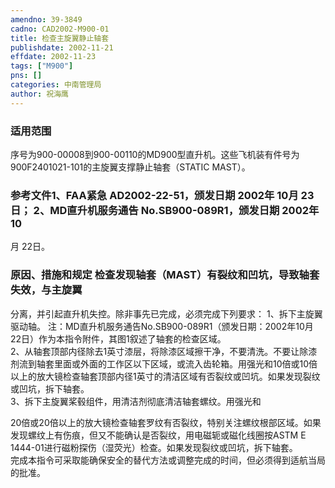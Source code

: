 ```yaml
---
amendno: 39-3849  
cadno: CAD2002-M900-01  
title: 检查主旋翼静止轴套  
publishdate: 2002-11-21  
effdate: 2002-11-23  
tags: ["M900"]  
pns: []  
categories: 中南管理局  
author: 祝海鹰  
---
```

  
### 适用范围  
序号为900-00008到900-00110的MD900型直升机。这些飞机装有件号为900F2401021-101的主旋翼支撑静止轴套（STATIC MAST）。  
  
<!--more-->  
### 参考文件1、FAA紧急 AD2002-22-51，颁发日期 2002年 10月 23日； 2、MD直升机服务通告 No.SB900-089R1，颁发日期 2002年 10  
月 22日。  
  
### 原因、措施和规定     检查发现轴套（MAST）有裂纹和凹坑，导致轴套失效，与主旋翼  
分离，并引起直升机失控。除非事先已完成，必须完成下列要求： 1、拆下主旋翼驱动轴。     注：MD直升机服务通告No.SB900-089R1（颁发日期：2002年10月  
22日）作为本指令附件，其图1叙述了轴套的检查区域。  
    2、从轴套顶部内径除去1英寸漆层，将除漆区域擦干净，不要清洗。不要让除漆剂流到轴套里面或外面的工作区以下区域，或流入齿轮箱。用强光和10倍或10倍以上的放大镜检查轴套顶部内径1英寸的清洁区域有否裂纹或凹坑。如果发现裂纹或凹坑，拆下轴套。  
    3、拆下主旋翼桨毂组件，用清洁剂彻底清洁轴套螺纹。用强光和  
  
20倍或20倍以上的放大镜检查轴套罗纹有否裂纹，特别关注螺纹根部区域。如果发现螺纹上有伤痕，但又不能确认是否裂纹，用电磁轭或磁化线圈按ASTM E 1444-01进行磁粉探伤（湿荧光）检查。如果发现裂纹或凹坑，拆下轴套。  
    完成本指令可采取能确保安全的替代方法或调整完成的时间，但必须得到适航当局的批准。  
